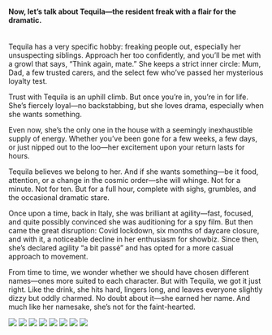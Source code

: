 <h4>Now, let’s talk about Tequila—the resident freak with a flair for the dramatic.</h4>  
<br/>
Tequila has a very specific hobby: freaking people out, especially her unsuspecting siblings. Approach her too confidently, and you’ll be met with a growl that says, “Think again, mate.” She keeps a strict inner circle: Mum, Dad, a few trusted carers, and the select few who’ve passed her mysterious loyalty test.

Trust with Tequila is an uphill climb. But once you’re in, you’re in for life. She’s fiercely loyal—no backstabbing, but she loves drama, especially when she wants something.

Even now, she’s the only one in the house with a seemingly inexhaustible supply of energy. Whether you’ve been gone for a few weeks, a few days, or just nipped out to the loo—her excitement upon your return lasts for hours.

Tequila believes we belong to her. And if she wants something—be it food, attention, or a change in the cosmic order—she will whinge. Not for a minute. Not for ten. But for a full hour, complete with sighs, grumbles, and the occasional dramatic stare.

Once upon a time, back in Italy, she was brilliant at agility—fast, focused, and quite possibly convinced she was auditioning for a spy film. But then came the great disruption: Covid lockdown, six months of daycare closure, and with it, a noticeable decline in her enthusiasm for showbiz. Since then, she’s declared agility “a bit passé” and has opted for a more casual approach to movement.

From time to time, we wonder whether we should have chosen different names—ones more suited to each character. But with Tequila, we got it just right. Like the drink, she hits hard, lingers long, and leaves everyone slightly dizzy but oddly charmed. No doubt about it—she earned her name. And much like her namesake, she’s not for the faint-hearted.

![](88.jpg)
![](89.JPG)
![](90.jpg)
![](91.JPG)
![](92.jpg)
![](93.JPG)
![](94.jpg)
![](95.JPG)
<p></p>
